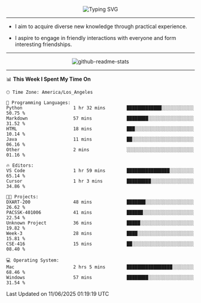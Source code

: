 <p align="center">
  <img src="https://readme-typing-svg.demolab.com?font=Fira+Code&weight=500&size=32&duration=2500&pause=1600&center=true&vCenter=true&random=false&width=1024&height=64&lines=Hi+there+%F0%9F%91%8B;I'm+delighted+you+could+make+it+here+%F0%9F%8E%89;I'm+Harry%2C+a+college+student+still+finding+my+way" alt="Typing SVG" />
</p>


---


- I aim to acquire diverse new knowledge through practical experience.

- I aspire to engage in friendly interactions with everyone and form interesting friendships.


---


<p align="center">
  <img src="https://github-readme-stats.vercel.app/api?username=Harry-Jing&show_icons=true" alt="github-readme-stats"/>
</p>


---

<!--START_SECTION:waka-->
📊 **This Week I Spent My Time On** 

```text
🕑︎ Time Zone: America/Los_Angeles

💬 Programming Languages: 
Python                   1 hr 32 mins        █████████████░░░░░░░░░░░░   50.75 % 
Markdown                 57 mins             ████████░░░░░░░░░░░░░░░░░   31.52 % 
HTML                     18 mins             ███░░░░░░░░░░░░░░░░░░░░░░   10.14 % 
Java                     11 mins             ██░░░░░░░░░░░░░░░░░░░░░░░   06.16 % 
Other                    2 mins              ░░░░░░░░░░░░░░░░░░░░░░░░░   01.16 % 

🔥 Editors: 
VS Code                  1 hr 59 mins        ████████████████░░░░░░░░░   65.14 % 
Cursor                   1 hr 3 mins         █████████░░░░░░░░░░░░░░░░   34.86 % 

🐱‍💻 Projects: 
DXART-200                48 mins             ███████░░░░░░░░░░░░░░░░░░   26.62 % 
PACSSK-401006            41 mins             ██████░░░░░░░░░░░░░░░░░░░   22.54 % 
Unknown Project          36 mins             █████░░░░░░░░░░░░░░░░░░░░   19.82 % 
Week-3                   28 mins             ████░░░░░░░░░░░░░░░░░░░░░   15.81 % 
CSE-416                  15 mins             ██░░░░░░░░░░░░░░░░░░░░░░░   08.40 % 

💻 Operating System: 
Mac                      2 hrs 5 mins        █████████████████░░░░░░░░   68.46 % 
Windows                  57 mins             ████████░░░░░░░░░░░░░░░░░   31.54 % 
```


 Last Updated on 11/06/2025 01:19:19 UTC
<!--END_SECTION:waka-->

